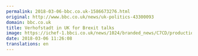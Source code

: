 ```yaml
---
permalink: 2018-03-06-bbc.co.uk-1586673276.html
original: http://www.bbc.co.uk/news/uk-politics-43300093
domain: bbc.co.uk
title: Verhofstadt in UK for Brexit talks
image: https://ichef-1.bbci.co.uk/news/1024/branded_news/C7CD/production/_100294115_be7ae5ae-cf2e-4146-8bf7-a0558fcc8a88.jpg
date: 2018-03-06 11:26:08
translations: en
---
```



